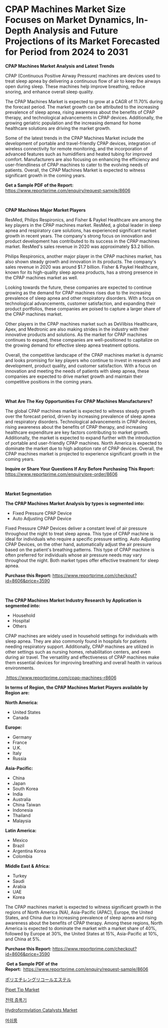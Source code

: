 <p><h1>CPAP Machines Market Size Focuses on Market Dynamics, In-Depth Analysis and Future Projections of its Market Forecasted for Period from 2024 to 2031</h1></p><p><strong>CPAP Machines Market Analysis and Latest Trends</strong></p>
<p><p>CPAP (Continuous Positive Airway Pressure) machines are devices used to treat sleep apnea by delivering a continuous flow of air to keep the airways open during sleep. These machines help improve breathing, reduce snoring, and enhance overall sleep quality.</p><p>The CPAP Machines Market is expected to grow at a CAGR of 11.70% during the forecast period. The market growth can be attributed to the increasing prevalence of sleep apnea, rising awareness about the benefits of CPAP therapy, and technological advancements in CPAP devices. Additionally, the growing geriatric population and the increasing demand for home healthcare solutions are driving the market growth.</p><p>Some of the latest trends in the CPAP Machines Market include the development of portable and travel-friendly CPAP devices, integration of wireless connectivity for remote monitoring, and the incorporation of advanced features such as humidifiers and heated tubing for improved comfort. Manufacturers are also focusing on enhancing the efficiency and user-friendliness of CPAP machines to cater to the evolving needs of patients. Overall, the CPAP Machines Market is expected to witness significant growth in the coming years.</p></p>
<p><strong>Get a Sample PDF of the Report:&nbsp;</strong> <a href="https://www.reportprime.com/enquiry/request-sample/8606">https://www.reportprime.com/enquiry/request-sample/8606</a></p>
<p>&nbsp;</p>
<p><strong>CPAP Machines Major Market Players</strong></p>
<p><p>ResMed, Philips Respironics, and Fisher & Paykel Healthcare are among the key players in the CPAP machines market. ResMed, a global leader in sleep apnea and respiratory care solutions, has experienced significant market growth in recent years. The company's strong focus on innovation and product development has contributed to its success in the CPAP machines market. ResMed's sales revenue in 2020 was approximately $3.2 billion.</p><p>Philips Respironics, another major player in the CPAP machines market, has also shown steady growth and innovation in its products. The company's sales revenue in 2020 was around $1.7 billion. Fisher & Paykel Healthcare, known for its high-quality sleep apnea products, has a strong presence in the CPAP machines market as well.</p><p>Looking towards the future, these companies are expected to continue growing as the demand for CPAP machines rises due to the increasing prevalence of sleep apnea and other respiratory disorders. With a focus on technological advancements, customer satisfaction, and expanding their product portfolios, these companies are poised to capture a larger share of the CPAP machines market.</p><p>Other players in the CPAP machines market such as DeVilbiss Healthcare, Apex, and Medtronic are also making strides in the industry with their innovative products and solutions. As the market for CPAP machines continues to expand, these companies are well-positioned to capitalize on the growing demand for effective sleep apnea treatment options.</p><p>Overall, the competitive landscape of the CPAP machines market is dynamic and looks promising for key players who continue to invest in research and development, product quality, and customer satisfaction. With a focus on innovation and meeting the needs of patients with sleep apnea, these companies are expected to drive market growth and maintain their competitive positions in the coming years.</p></p>
<p>&nbsp;</p>
<p><strong>What Are The Key Opportunities For CPAP Machines Manufacturers?</strong></p>
<p><p>The global CPAP machines market is expected to witness steady growth over the forecast period, driven by increasing prevalence of sleep apnea and respiratory disorders. Technological advancements in CPAP devices, rising awareness about the benefits of CPAP therapy, and increasing healthcare expenditure are key factors contributing to market growth. Additionally, the market is expected to expand further with the introduction of portable and user-friendly CPAP machines. North America is expected to dominate the market due to high adoption rate of CPAP devices. Overall, the CPAP machines market is projected to experience significant growth in the coming years.</p></p>
<p><strong>Inquire or Share Your Questions If Any Before Purchasing This Report:</strong> <a href="https://www.reportprime.com/enquiry/pre-order/8606">https://www.reportprime.com/enquiry/pre-order/8606</a></p>
<p>&nbsp;</p>
<p><strong>Market Segmentation</strong></p>
<p><strong>The CPAP Machines Market Analysis by types is segmented into:</strong></p>
<p><ul><li>Fixed Pressure CPAP Device</li><li>Auto Adjusting CPAP Device</li></ul></p>
<p><p>Fixed Pressure CPAP Devices deliver a constant level of air pressure throughout the night to treat sleep apnea. This type of CPAP machine is ideal for individuals who require a specific pressure setting. Auto Adjusting CPAP Devices, on the other hand, automatically adjust the air pressure based on the patient's breathing patterns. This type of CPAP machine is often preferred for individuals whose air pressure needs may vary throughout the night. Both market types offer effective treatment for sleep apnea.</p></p>
<p><strong>Purchase this Report:&nbsp;</strong><a href="https://www.reportprime.com/checkout?id=8606&price=3590">https://www.reportprime.com/checkout?id=8606&price=3590</a></p>
<p>&nbsp;</p>
<p><strong>The CPAP Machines Market Industry Research by Application is segmented into:</strong></p>
<p><ul><li>Household</li><li>Hospital</li><li>Others</li></ul></p>
<p><p>CPAP machines are widely used in household settings for individuals with sleep apnea. They are also commonly found in hospitals for patients needing respiratory support. Additionally, CPAP machines are utilized in other settings such as nursing homes, rehabilitation centers, and even during air travel. The versatility and effectiveness of CPAP machines make them essential devices for improving breathing and overall health in various environments.</p></p>
<p><a href="https://www.reportprime.com/cpap-machines-r8606">&nbsp;https://www.reportprime.com/cpap-machines-r8606</a></p>
<p><strong>In terms of Region, the CPAP Machines Market Players available by Region are:</strong></p>
<p>
    <p> <strong> North America: </strong>
        <ul>
            <li>United States</li>
            <li>Canada</li>
        </ul>
        </p> 
    <p> <strong> Europe: </strong>
        <ul>
            <li>Germany</li>
            <li>France</li>
            <li>U.K.</li>
            <li>Italy</li>
            <li>Russia</li>
        </ul>
        </p> 
    <p> <strong> Asia-Pacific: </strong>
        <ul>
            <li>China</li>
            <li>Japan</li>
            <li>South Korea</li>
            <li>India</li>
            <li>Australia</li>
            <li>China Taiwan</li>
            <li>Indonesia</li>
            <li>Thailand</li>
            <li>Malaysia</li>
        </ul>
        </p> 
    <p> <strong> Latin America: </strong>
        <ul>
            <li>Mexico</li>
            <li>Brazil</li>
            <li>Argentina Korea</li>
            <li>Colombia</li>
        </ul>
        </p> 
    <p> <strong> Middle East & Africa: </strong>
        <ul>
            <li>Turkey</li>
            <li>Saudi</li>
            <li>Arabia</li>
            <li>UAE</li>
            <li>Korea</li>
        </ul>
    </p>
    </p>
<p><p>The CPAP machines market is expected to witness significant growth in the regions of North America (NA), Asia-Pacific (APAC), Europe, the United States, and China due to increasing prevalence of sleep apnea and rising awareness about the benefits of CPAP therapy. Among these regions, North America is expected to dominate the market with a market share of 40%, followed by Europe at 30%, the United States at 15%, Asia-Pacific at 10%, and China at 5%.</p></p>
<p><strong>Purchase this Report: </strong><a href="https://www.reportprime.com/checkout?id=8606&price=3590">https://www.reportprime.com/checkout?id=8606&price=3590</a></p>
<p>&nbsp;<strong>Get a Sample PDF of the Report:&nbsp;&nbsp;</strong><a href="https://www.reportprime.com/enquiry/request-sample/8606">https://www.reportprime.com/enquiry/request-sample/8606</a></p>
<p><strong></strong></p>
<p><p><a href="https://medium.com/@lewisbechtelar1964/%E3%83%9D%E3%83%AA%E3%82%A8%E3%83%81%E3%83%AC%E3%83%B3%E3%82%B0%E3%83%AA%E3%82%B3%E3%83%BC%E3%83%AB%E3%82%A8%E3%82%B9%E3%83%86%E3%83%AB%E5%B8%82%E5%A0%B4-2031%E5%B9%B4%E3%81%BE%E3%81%A7%E3%81%AE%E6%88%90%E5%8A%9F%E3%81%99%E3%82%8B%E3%83%93%E3%82%B8%E3%83%8D%E3%82%B9%E6%88%A6%E7%95%A5%E3%81%AE%E9%8D%B5%E3%82%92%E4%BA%88%E6%B8%AC-e46300c973fa">ポリエチレングリコールエステル</a></p><p><a href="https://github.com/indrystar/Market-Research-Report-List-2/blob/main/pipet-tip-market.md">Pipet Tip Market</a></p><p><a href="https://github.com/rsg307664904/Market-Research-Report-List-1/blob/main/824345321046.md">전력 증폭기</a></p><p><a href="https://issuu.com/reportprime-2/docs/hydroformylation-catalysts-market-size-2030.pptx">Hydroformylation Catalysts Market</a></p><p><a href="https://github.com/PercyHagernes9778/Market-Research-Report-List-1/blob/main/618638921047.md">머쉬룸</a></p></p>